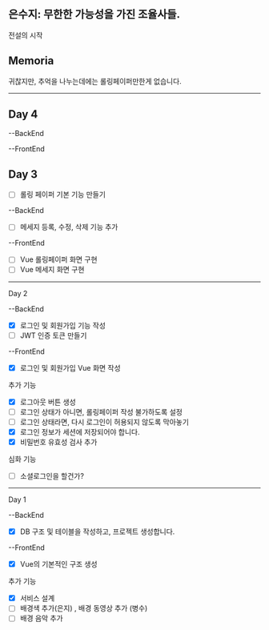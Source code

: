 ## 은수지: 무한한 가능성을 가진 조율사들.
전설의 시작

## Memoria
귀찮지만, 추억을 나누는데에는 롤링페이퍼만한게 없습니다.

-----------------------------------------------------------------------------------------------------------

## Day 4

--BackEnd

--FrontEnd

## Day 3

- [ ] 롤링 페이퍼 기본 기능 만들기

--BackEnd
- [ ] 메세지 등록, 수정, 삭제 기능 추가

--FrontEnd
- [ ] Vue 롤링페이퍼 화면 구현
- [ ] Vue 메세지 화면 구현

-----------------------------------------------------------------------------------------------------------

Day 2

--BackEnd

- [x] 로그인 및 회원가입 기능 작성
- [ ] JWT 인증 토큰 만들기

--FrontEnd

- [x] 로그인 및 회원가입 Vue 화면 작성

추가 기능
- [x] 로그아웃 버튼 생성
- [ ] 로그인 상태가 아니면, 롤링페이퍼 작성 불가하도록 설정
- [ ] 로그인 상태라면, 다시 로그인이 허용되지 않도록 막아놓기
- [x] 로그인 정보가 세션에 저장되어야 합니다.
- [x] 비밀번호 유효성 검사 추가

심화 기능
- [ ] 소셜로그인을 할건가?

------------------------------------------------------------------------------------------------------------
Day 1

--BackEnd
- [x] DB 구조 및 테이블을 작성하고, 프로젝트 생성합니다.

--FrontEnd
- [x] Vue의 기본적인 구조 생성

추가 기능
- [x] 서비스 설계
- [ ] 배경색 추가(은지) , 배경 동영상 추가 (병수)
- [ ] 배경 음악 추가
